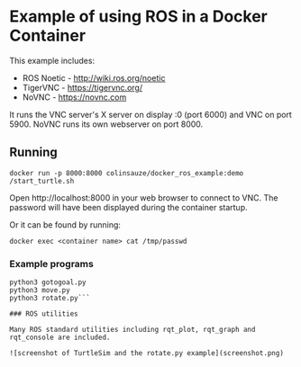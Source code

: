 # Example of using ROS in a Docker Container

This example includes:

* ROS Noetic - http://wiki.ros.org/noetic
* TigerVNC - https://tigervnc.org/
* NoVNC - https://novnc.com

It runs the VNC server's X server on display :0 (port 6000) and VNC on port 5900. NoVNC runs its own webserver on port 8000.


## Running

```docker run -p 8000:8000 colinsauze/docker_ros_example:demo /start_turtle.sh```

Open http://localhost:8000 in your web browser to connect to VNC. The password will have been displayed during the container startup.

Or it can be found by running:

```docker exec <container name> cat /tmp/passwd```

### Example programs

```cd /root/turtlesim_cleaner/src 
python3 gotogoal.py
python3 move.py
python3 rotate.py```

### ROS utilities

Many ROS standard utilities including rqt_plot, rqt_graph and rqt_console are included. 

![screenshot of TurtleSim and the rotate.py example](screenshot.png)







